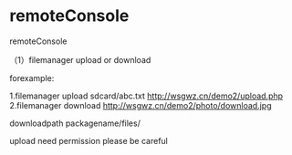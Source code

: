 # remoteConsole
remoteConsole



（1）filemanager upload or download

forexample:

1.filemanager upload sdcard/abc.txt http://wsgwz.cn/demo2/upload.php
2.filemanager download http://wsgwz.cn/demo2/photo/download.jpg

downloadpath packagename/files/

upload need permission please be careful
